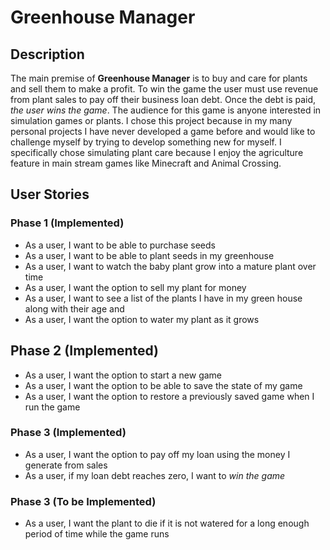 # Greenhouse Manager

## Description

The main premise of **Greenhouse Manager** is to buy and care for plants and sell them to make a profit. To win the 
game the user must use revenue from plant sales to pay off their business loan debt. Once the debt is paid, *the user 
wins the game*. The audience for this game is anyone interested in simulation games or plants. I chose this project because in 
my many personal projects I have never developed a game before and would like to challenge myself by trying to develop 
something new for myself. I specifically chose simulating plant care because I enjoy the agriculture feature in main 
stream games like Minecraft and Animal Crossing.

## User Stories

### Phase 1 (Implemented)
- As a user, I want to be able to purchase seeds
- As a user, I want to be able to plant seeds in my greenhouse
- As a user, I want to watch the baby plant grow into a mature plant over time
- As a user, I want the option to sell my plant for money
- As a user, I want to see a list of the plants I have in my green house along with their age and 
- As a user, I want the option to water my plant as it grows

## Phase 2 (Implemented)
- As a user, I want the option to start a new game
- As a user, I want the option to be able to save the state of my game 
- As a user, I want the option to restore a previously saved game when I run the game

### Phase 3 (Implemented)
- As a user, I want the option to pay off my loan using the money I generate from sales
- As a user, if my loan debt reaches zero, I want to *win the game*

### Phase 3 (To be Implemented)
- As a user, I want the plant to die if it is not watered for a long enough period of time while the game runs


